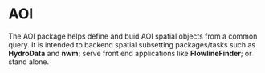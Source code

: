 # AOI


The AOI package helps define and buid AOI spatial objects from a common query. It is intended to backend spatial subsetting packages/tasks such as **HydroData** and **nwm**; serve front end applications like **FlowlineFinder**; or stand alone.

